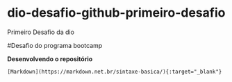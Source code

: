 # dio-desafio-github-primeiro-desafio
Primeiro Desafio da dio 

#Desafio do programa bootcamp 

**Desenvolvendo o repositório**

    [Markdown](https://markdown.net.br/sintaxe-basica/){:target="_blank"}
